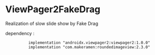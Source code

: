 # ViewPager2FakeDrag
Realization of slow slide show by Fake Drag 

dependency :  


              implementation "androidx.viewpager2:viewpager2:1.0.0"              
              implementation "com.makeramen:roundedimageview:2.3.0"
